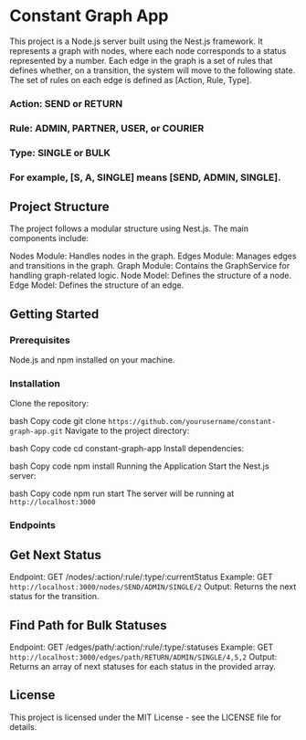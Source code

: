 # Constant Graph App

This project is a Node.js server built using the Nest.js framework. It represents a graph with nodes, where each node corresponds to a status represented by a number. Each edge in the graph is a set of rules that defines whether, on a transition, the system will move to the following state. The set of rules on each edge is defined as [Action, Rule, Type].

### Action: SEND or RETURN
### Rule: ADMIN, PARTNER, USER, or COURIER
### Type: SINGLE or BULK
### For example, [S, A, SINGLE] means [SEND, ADMIN, SINGLE].

## Project Structure

The project follows a modular structure using Nest.js. The main components include:

Nodes Module: Handles nodes in the graph.
Edges Module: Manages edges and transitions in the graph.
Graph Module: Contains the GraphService for handling graph-related logic.
Node Model: Defines the structure of a node.
Edge Model: Defines the structure of an edge.


## Getting Started


### Prerequisites

Node.js and npm installed on your machine.

### Installation

Clone the repository:

bash
Copy code
git clone `https://github.com/yourusername/constant-graph-app.git`
Navigate to the project directory:

bash
Copy code
cd constant-graph-app
Install dependencies:

bash
Copy code
npm install
Running the Application
Start the Nest.js server:

bash
Copy code
npm run start
The server will be running at `http://localhost:3000`

### Endpoints

## Get Next Status
Endpoint: GET /nodes/:action/:rule/:type/:currentStatus
Example: GET `http://localhost:3000/nodes/SEND/ADMIN/SINGLE/2`
Output: Returns the next status for the transition.

## Find Path for Bulk Statuses

Endpoint: GET /edges/path/:action/:rule/:type/:statuses
Example: GET `http://localhost:3000/edges/path/RETURN/ADMIN/SINGLE/4,5,2`
Output: Returns an array of next statuses for each status in the provided array.


## License

This project is licensed under the MIT License - see the LICENSE file for details.

